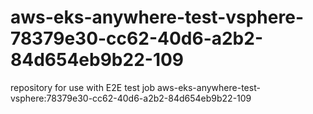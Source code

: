 # aws-eks-anywhere-test-vsphere-78379e30-cc62-40d6-a2b2-84d654eb9b22-109
repository for use with E2E test job aws-eks-anywhere-test-vsphere:78379e30-cc62-40d6-a2b2-84d654eb9b22-109
